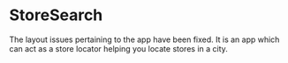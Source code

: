 # StoreSearch
The layout issues pertaining to the app have been fixed.
It is an app which can act as a store locator helping you locate stores in a city.
